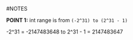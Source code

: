 #NOTES

**POINT 1:**
int range is from `(-2^31) to (2^31 - 1)`

-2^31 = -2147483648
to
2^31 - 1 = 2147483647
